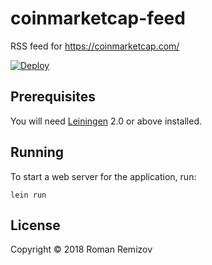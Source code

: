 # coinmarketcap-feed

RSS feed for https://coinmarketcap.com/

[![Deploy](https://www.herokucdn.com/deploy/button.svg)](https://heroku.com/deploy)

## Prerequisites

You will need [Leiningen][1] 2.0 or above installed.

[1]: https://github.com/technomancy/leiningen

## Running

To start a web server for the application, run:

    lein run

## License

Copyright © 2018 Roman Remizov
